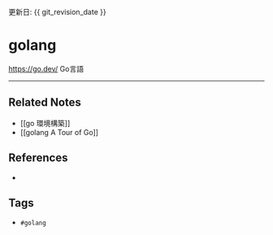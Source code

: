 更新日: {{ git_revision_date }}

# golang
https://go.dev/
Go言語

---
## Related Notes
- [[go 環境構築]]
- [[golang A Tour of Go]]

## References
- 

## Tags
- `#golang` 
